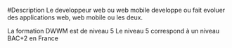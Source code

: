 #Description
Le developpeur web ou web mobile developpe ou fait evoluer des applications web, web mobile ou les deux.

La formation DWWM est de niveau 5
Le niveau 5 correspond à un niveau BAC+2 en France


